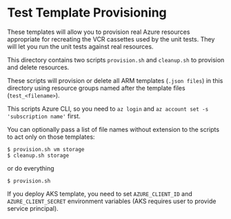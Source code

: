 Test Template Provisioning
==========================

These templates will allow you to provision real Azure resources appropriate for recreating the VCR
cassettes used by the unit tests.  They will let you run the unit tests against real resources.

This directory contains two scripts `provision.sh` and `cleanup.sh` to provision and delete resources.

These scripts will provision or delete all ARM templates (`.json files`) in this directory using resource groups named
after the template files (`test_<filename>`).

This scripts Azure CLI, so you need to `az login` and `az account set -s 'subscription name'` first.

You can optionally pass a list of file names without extension to the scripts to act only on those templates:

```
$ provision.sh vm storage
$ cleanup.sh storage
```

or do everything

```
$ provision.sh
```

If you deploy AKS template, you need to set `AZURE_CLIENT_ID` and `AZURE_CLIENT_SECRET` environment variables (AKS requires user to provide service principal). 
